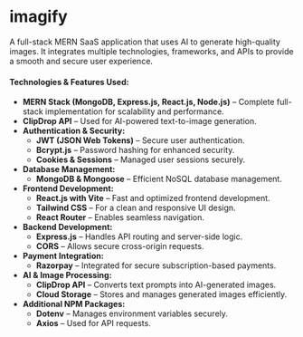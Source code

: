 # imagify
A full-stack MERN SaaS application that uses AI to generate high-quality images. It integrates multiple technologies, frameworks, and APIs to provide a smooth and secure user experience.  

#### **Technologies & Features Used:**  

- **MERN Stack (MongoDB, Express.js, React.js, Node.js)** – Complete full-stack implementation for scalability and performance.  
- **ClipDrop API** – Used for AI-powered text-to-image generation.  
- **Authentication & Security:**  
  - **JWT (JSON Web Tokens)** – Secure user authentication.  
  - **Bcrypt.js** – Password hashing for enhanced security.  
  - **Cookies & Sessions** – Managed user sessions securely.  
- **Database Management:**  
  - **MongoDB & Mongoose** – Efficient NoSQL database management.  
- **Frontend Development:**  
  - **React.js with Vite** – Fast and optimized frontend development.  
  - **Tailwind CSS** – For a clean and responsive UI design.  
  - **React Router** – Enables seamless navigation.  
- **Backend Development:**  
  - **Express.js** – Handles API routing and server-side logic.  
  - **CORS** – Allows secure cross-origin requests.  
- **Payment Integration:**  
  - **Razorpay** – Integrated for secure subscription-based payments.  
- **AI & Image Processing:**  
  - **ClipDrop API** – Converts text prompts into AI-generated images.  
  - **Cloud Storage** – Stores and manages generated images efficiently.  
- **Additional NPM Packages:**  
  - **Dotenv** – Manages environment variables securely.   
  - **Axios** – Used for API requests.  
